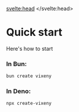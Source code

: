 <script>
    import PreviousNext from "$lib/components/PreviousNext.svelte"
</script>
<svelte:head>
    <title>Quick start - Vixeny</title>
    <meta name="description" content="How to install Vixeny" />
</svelte:head>

# Quick start

Here's how to start

### In Bun:

```bash
bun create vixeny
```

### In Deno:

```bash
npx create-vixeny
```

<PreviousNext previous="/" next="/framework/routing" />
